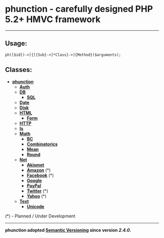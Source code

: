 # phunction - carefully designed PHP 5.2+ HMVC framework

<hr />

## Usage:

	ph([$id])->[{[{Sub}->]*Class}->]{Method}($arguments);

## Classes:

* **[phunction](https://github.com/alixaxel/phunction/blob/master/phunction.php)**
   * **[Auth](https://github.com/alixaxel/phunction/blob/master/phunction/Auth.php)**
   * **[DB](https://github.com/alixaxel/phunction/blob/master/phunction/DB.php)**
      * **[SQL](https://github.com/alixaxel/phunction/blob/master/phunction/DB/SQL.php)**
   * **[Date](https://github.com/alixaxel/phunction/blob/master/phunction/Date.php)**
   * **[Disk](https://github.com/alixaxel/phunction/blob/master/phunction/Disk.php)**
   * **[HTML](https://github.com/alixaxel/phunction/blob/master/phunction/HTML.php)**
      * **[Form](https://github.com/alixaxel/phunction/blob/master/phunction/HTML/Form.php)**
   * **[HTTP](https://github.com/alixaxel/phunction/blob/master/phunction/HTTP.php)**
   * **[Is](https://github.com/alixaxel/phunction/blob/master/phunction/Is.php)**
   * **[Math](https://github.com/alixaxel/phunction/blob/master/phunction/Math.php)**
      * **[BC](https://github.com/alixaxel/phunction/blob/master/phunction/Math/BC.php)**
      * **[Combinatorics](https://github.com/alixaxel/phunction/blob/master/phunction/Math/Combinatorics.php)**
      * **[Mean](https://github.com/alixaxel/phunction/blob/master/phunction/Math/Mean.php)**
      * **[Round](https://github.com/alixaxel/phunction/blob/master/phunction/Math/Round.php)**
   * **[Net](https://github.com/alixaxel/phunction/blob/master/phunction/Net.php)**
      * **[Akismet](https://github.com/alixaxel/phunction/blob/master/phunction/Net/Akismet.php)**
      * **[Amazon](https://github.com/alixaxel/phunction/blob/master/phunction/Net/Amazon.php)** (*)
      * **[Facebook](https://github.com/alixaxel/phunction/blob/master/phunction/Net/Facebook.php)** (*)
      * **[Google](https://github.com/alixaxel/phunction/blob/master/phunction/Net/Google.php)**
      * **[PayPal](https://github.com/alixaxel/phunction/blob/master/phunction/Net/PayPal.php)**
      * **[Twitter](https://github.com/alixaxel/phunction/blob/master/phunction/Net/Twitter.php)** (*)
      * **[Yahoo](https://github.com/alixaxel/phunction/blob/master/phunction/Net/Yahoo.php)** (*)
   * **[Text](https://github.com/alixaxel/phunction/blob/master/phunction/Text.php)**
      * **[Unicode](https://github.com/alixaxel/phunction/blob/master/phunction/Text/Unicode.php)**

(*) - Planned / Under Development

<hr />

**phunction adopted [Semantic Versioning](http://semver.org/) since version *2.4.0*.**